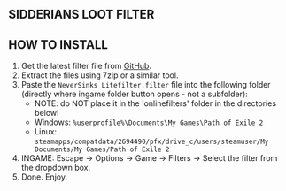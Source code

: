 ## **SIDDERIANS LOOT FILTER**

## **HOW TO INSTALL**

1. Get the latest filter file from [GitHub](https://github.com/NeverSinkDev/NeverSink-PoE2litefilter/releases/latest).
2. Extract the files using 7zip or a similar tool.
3. Paste the `NeverSinks Litefilter.filter` file into the following folder (directly where ingame folder button opens - not a subfolder):
   - NOTE: do NOT place it in the 'onlinefilters' folder in the directories below!
   - Windows: `%userprofile%\Documents\My Games\Path of Exile 2`
   - Linux: `steamapps/compatdata/2694490/pfx/drive_c/users/steamuser/My Documents/My Games/Path of Exile 2`
4. INGAME: Escape -> Options -> Game -> Filters -> Select the filter from the dropdown box.
5. Done. Enjoy.
